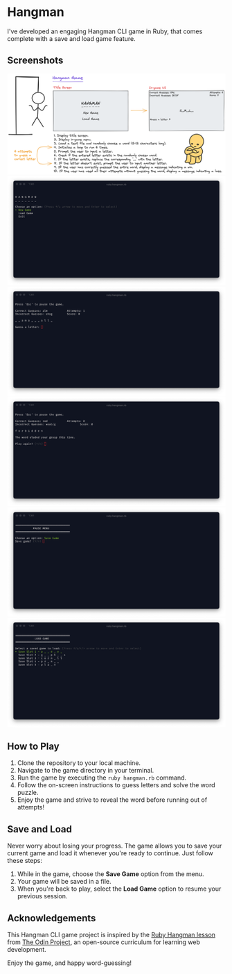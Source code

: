 # Hangman

I've developed an engaging Hangman CLI game in Ruby, that comes complete with a save and load game feature.

## Screenshots

![hangman-game](./images/hangman-game.png)
![hangman-cli-1](./images/hangman-cli-1.png)
![hangman-cli-2](./images/hangman-cli-2.png)
![hangman-cli-3](./images/hangman-cli-3.png)
![hangman-cli-4](./images/hangman-cli-4.png)
![hangman-cli-5](./images/hangman-cli-5.png)

## How to Play

1. Clone the repository to your local machine.
2. Navigate to the game directory in your terminal.
3. Run the game by executing the `ruby hangman.rb` command.
4. Follow the on-screen instructions to guess letters and solve the word puzzle.
5. Enjoy the game and strive to reveal the word before running out of attempts!

## Save and Load

Never worry about losing your progress. The game allows you to save your current game and load it whenever you're ready to continue. Just follow these steps:

1. While in the game, choose the **Save Game** option from the menu.
2. Your game will be saved in a file.
3. When you're back to play, select the **Load Game** option to resume your previous session.

## Acknowledgements

This Hangman CLI game project is inspired by the [Ruby Hangman lesson](https://www.theodinproject.com/lessons/ruby-hangman) from [The Odin Project](https://www.theodinproject.com/), an open-source curriculum for learning web development.

Enjoy the game, and happy word-guessing!
